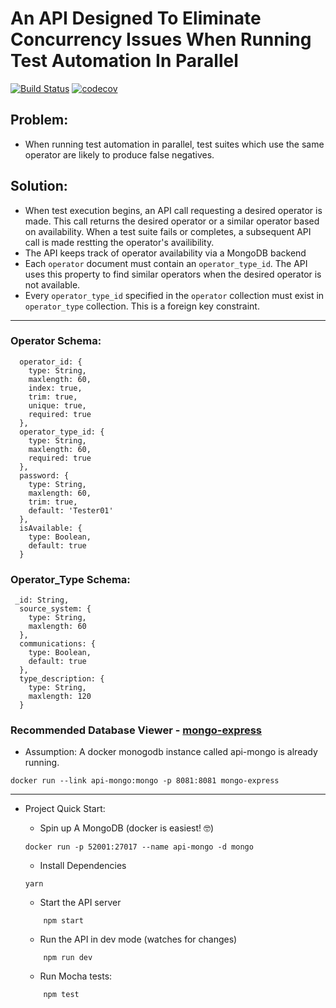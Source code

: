 # An API Designed To Eliminate Concurrency Issues When Running Test Automation In Parallel
[![Build Status](https://travis-ci.org/theandrewlane/concurrent-user-api.svg?branch=master)](https://travis-ci.org/theandrewlane/concurrent-user-api)
[![codecov](https://codecov.io/gh/theandrewlane/concurrent-user-api/branch/master/graph/badge.svg)](https://codecov.io/gh/theandrewlane/concurrent-user-api)

## Problem: 
* When running test automation in parallel, test suites which use the same operator are likely to produce false negatives.

## Solution:
* When test execution begins, an API call requesting a desired operator is made. This call returns the desired operator or a similar operator based on availability. When a test suite fails or completes, a subsequent API call is made restting the operator's availibility.
* The API keeps track of operator availability via a MongoDB backend
* Each ```operator``` document must contain an ```operator_type_id```. The API uses this property to find similar operators when the desired operator is not available.
* Every ```operator_type_id``` specified in the ```operator``` collection must exist in ```operator_type``` collection. This is a foreign key constraint.

<hr>

### Operator Schema:

```
  operator_id: {
    type: String,
    maxlength: 60,
    index: true,
    trim: true,
    unique: true,
    required: true
  },
  operator_type_id: {
    type: String,
    maxlength: 60,
    required: true
  },
  password: {
    type: String,
    maxlength: 60,
    trim: true,
    default: 'Tester01'
  },
  isAvailable: {
    type: Boolean,
    default: true
  }
```


### Operator_Type Schema:

```
 _id: String,
  source_system: {
    type: String,
    maxlength: 60
  },
  communications: {
    type: Boolean,
    default: true
  },
  type_description: {
    type: String,
    maxlength: 120
  }
```

### Recommended Database Viewer - [mongo-express](https://hub.docker.com/_/mongo-express/)
* Assumption: A docker monogodb instance called api-mongo is already running.
```
docker run --link api-mongo:mongo -p 8081:8081 mongo-express
```

<hr>

* Project Quick Start:

    * Spin up A MongoDB (docker is easiest! 🤓)
    ```
    docker run -p 52001:27017 --name api-mongo -d mongo
    ```
    
    * Install Dependencies
    ```
    yarn
    ```
    
    * Start the API server
    ```
        npm start
    ```

    * Run the API in dev mode (watches for changes)
    ```
        npm run dev
    ```

    * Run Mocha tests:
    ```
        npm test
    ```
    
